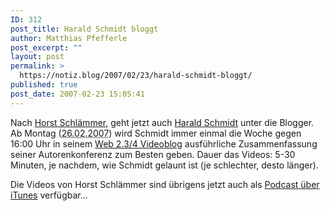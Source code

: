 ```yaml
---
ID: 312
post_title: Harald Schmidt bloggt
author: Matthias Pfefferle
post_excerpt: ""
layout: post
permalink: >
  https://notiz.blog/2007/02/23/harald-schmidt-bloggt/
published: true
post_date: 2007-02-23 15:05:41
---
```

<!-- wp:paragraph -->
<p>Nach <a href="http://www.schlaemmerblog.tv/">Horst Schlämmer</a>, geht jetzt auch <a href="http://www.haraldschmidt.tv/">Harald Schmidt</a> unter die Blogger. Ab Montag (<abbr title="2007-02-26">26.02.2007</abbr>) wird Schmidt immer einmal die Woche gegen 16:00 Uhr in seinem <a href="http://www.haraldschmidt.tv/html/deutsch/news/newseinzeln/newseinzeln.php?id=616">Web 2.3/4 Videoblog</a> ausführliche Zusammenfassung seiner Autorenkonferenz zum Besten geben. Dauer das Videos: 5-30 Minuten, je nachdem, wie Schmidt gelaunt ist (je schlechter, desto länger).</p>
<!-- /wp:paragraph -->

<!-- wp:paragraph -->
<p>Die Videos von Horst Schlämmer sind übrigens jetzt auch als <a href="http://phobos.apple.com/WebObjects/MZStore.woa/wa/viewPodcast?id=215924707">Podcast über iTunes</a> verfügbar...</p>
<!-- /wp:paragraph -->
